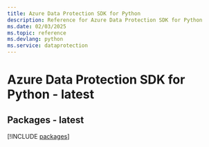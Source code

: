 ```yaml
---
title: Azure Data Protection SDK for Python
description: Reference for Azure Data Protection SDK for Python
ms.date: 02/03/2025
ms.topic: reference
ms.devlang: python
ms.service: dataprotection
---
```

# Azure Data Protection SDK for Python - latest
## Packages - latest
[!INCLUDE [packages](data-protection-index.md)]